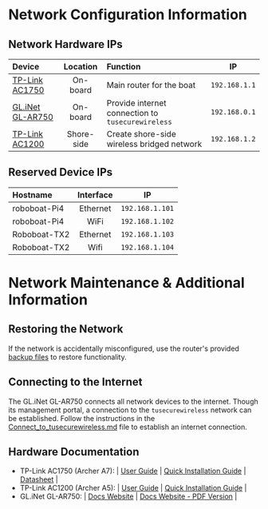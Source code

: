 
# Network Configuration Information #
## Network Hardware IPs ##
| Device             | Location      | Function                                          | IP            |
| :----------------- |:-------------:| :------------------------------------------------ | :------------:|
| [TP-Link AC1750](https://www.tp-link.com/us/home-networking/wifi-router/archer-a7/) | On-board | Main router for the boat | `192.168.1.1`|
| [GL.iNet GL-AR750](https://www.gl-inet.com/products/gl-ar750/) | On-board | Provide internet connection to `tusecurewireless` | `192.168.0.1` |
| [TP-Link AC1200](https://www.tp-link.com/us/home-networking/wifi-router/archer-a5/) | Shore-side | Create shore-side wireless bridged network | `192.168.1.2` |

## Reserved Device IPs ##
| Hostname             | Interface     | IP              |
| :------------------- |:-------------:| :--------------:|
| roboboat-Pi4         | Ethernet      | `192.168.1.101` |
| roboboat-Pi4         | WiFi          | `192.168.1.102` |
| Roboboat-TX2         | Ethernet      | `192.168.1.103` |
| Roboboat-TX2         | Wifi          | `192.168.1.104` |

# Network Maintenance & Additional Information #
## Restoring the Network ##
If the network is accidentally misconfigured, use the router's provided [backup files](RouterBackups/) to restore functionality. 

## Connecting to the Internet ##
The GL.iNet GL-AR750 connects all network devices to the internet. Though its management portal, a connection to the `tusecurewireless` network can be established. Follow the instructions in the [Connect_to_tusecurewireless.md](Connect_to_tusecurewireless.md) file to establish an internet connection.

## Hardware Documentation ##
* TP-Link AC1750 (Archer A7): | [User Guide](RouterManuals/AC1750A7_UserGuide.pdf) | [Quick Installation Guide](RouterManuals/AC1750A7_QuickInstallationGuide.pdf) | [Datasheet](RouterManuals/AC1750A7_DataSheet.pdf) |
* TP-Link AC1200 (Archer A5): | [User Guide](RouterManuals/AC1200A5_UserGuide.pdf) | [Quick Installation Guide](RouterManuals/AC1200A5_QuickInstallationGuide.pdf) |
* GL.iNet GL-AR750: | [Docs Website](https://docs.gl-inet.com/en/3/setup/travel_ac_router/first-time_setup/) | [Docs Website - PDF Version](RouterManuals/GL-AR750_UserGuide.pdf) | 

